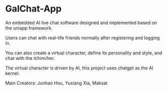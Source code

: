 # GalChat-App
An embedded AI live chat software designed and implemented based on the uniapp framework.

Users can chat with real-life friends normally after registering and logging in.

You can also create a virtual character, define its personality and style, and chat with the it/him/her.

The virtual character is driven by AI, this project uses chatgpt as the AI kernel.

Main Creators: Junhao Hou, Yuxiang Xia, Maksat
